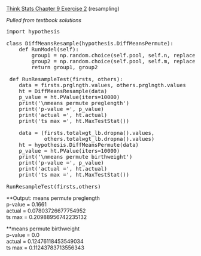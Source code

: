 [Think Stats Chapter 9 Exercise 2](http://greenteapress.com/thinkstats2/html/thinkstats2010.html#toc90) (resampling)

_Pulled from textbook solutions_
<pre>
import hypothesis

class DiffMeansResample(hypothesis.DiffMeansPermute):    
    def RunModel(self):
        group1 = np.random.choice(self.pool, self.n, replace=True)
        group2 = np.random.choice(self.pool, self.m, replace=True)
        return group1, group2
 
 def RunResampleTest(firsts, others):
    data = firsts.prglngth.values, others.prglngth.values
    ht = DiffMeansResample(data)
    p_value = ht.PValue(iters=10000)
    print('\nmeans permute preglength')
    print('p-value =', p_value)
    print('actual =', ht.actual)
    print('ts max =', ht.MaxTestStat())

    data = (firsts.totalwgt_lb.dropna().values,
            others.totalwgt_lb.dropna().values)
    ht = hypothesis.DiffMeansPermute(data)
    p_value = ht.PValue(iters=10000)
    print('\nmeans permute birthweight')
    print('p-value =', p_value)
    print('actual =', ht.actual)
    print('ts max =', ht.MaxTestStat())

RunResampleTest(firsts,others)
</pre>

**Output:
means permute preglength  
p-value = 0.1661  
actual = 0.07803726677754952  
ts max = 0.20988956742235132  

**means permute birthweight  
p-value = 0.0  
actual = 0.12476118453549034  
ts max = 0.11243783713556343
